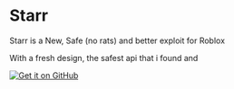 # Starr
Starr is a New, Safe (no rats) and better exploit for Roblox

With a fresh design, the safest api that i found and 

[![Get it on GitHub](https://i.imgur.com/o6Zp1hH.png)](https://github.com/ZesGit/Starr/releases)
